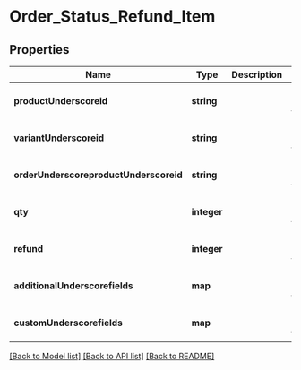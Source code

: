 # Order_Status_Refund_Item

## Properties
Name | Type | Description | Notes
------------ | ------------- | ------------- | -------------
**productUnderscoreid** | **string** |  | [optional] [default to null]
**variantUnderscoreid** | **string** |  | [optional] [default to null]
**orderUnderscoreproductUnderscoreid** | **string** |  | [optional] [default to null]
**qty** | **integer** |  | [optional] [default to null]
**refund** | **integer** |  | [optional] [default to null]
**additionalUnderscorefields** | **map** |  | [optional] [default to null]
**customUnderscorefields** | **map** |  | [optional] [default to null]

[[Back to Model list]](../README.md#documentation-for-models) [[Back to API list]](../README.md#documentation-for-api-endpoints) [[Back to README]](../README.md)


